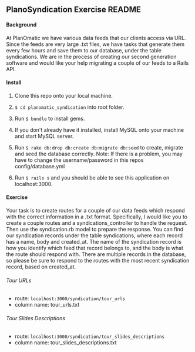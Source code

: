 ## PlanoSyndication Exercise README

#### Background
At PlanOmatic we have various data feeds that our clients access via URL.  Since the feeds are very large .txt files,
we have tasks that generate them every few hours and save them to our database, under the table syndications.
We are in the process of creating our second generation software and would like your help migrating a couple
of our feeds to a Rails API.

#### Install
1. Clone this repo onto your local machine.

2. `$ cd planomatic_syndication` into root folder.

3. Run `$ bundle` to install gems.

4. If you don't already have it installed, install MySQL onto your machine and start MySQL server.

5. Run `$ rake db:drop db:create db:migrate db:seed` to create, migrate and seed the database correctly.  Note: If there is a problem, you may have to change the username/password in this repos config/database.yml

6. Run `$ rails s` and you should be able to see this application on localhost:3000.

#### Exercise
Your task is to create routes for a couple of our data feeds which respond with the correct information in a .txt format.
Specifically, I would like you to create a couple routes and a syndications_controller to handle the request.  
Then use the syndication.rb model to prepare the response.
You can find our syndication records under the table syndications, where each record has a name, body and created_at.
The name of the syndication record is how you identify which feed that record belongs to, and the body is what the route should respond with.
There are multiple records in the database, so please be sure to respond to the routes with the most recent syndication record, based on created_at.

###### Tour URLs
* route: `localhost:3000/syndication/tour_urls`
* column name: tour_urls.txt

###### Tour Slides Descriptions
* route: `localhost:3000/syndication/tour_slides_descriptions`
* column name: tour_slides_descriptions.txt
